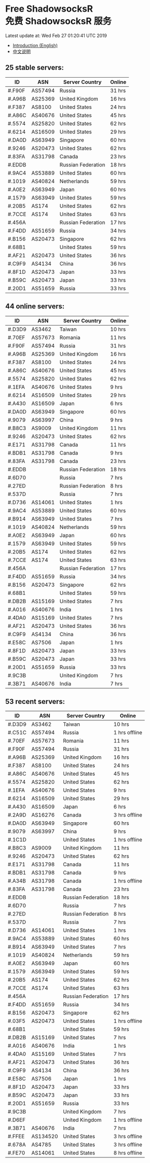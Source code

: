 # Free ShadowsocksR<br>免费 ShadowsocksR 服务

Latest update at: Wed Feb 27 01:20:41 UTC 2019

- [Introduction (English)](https://vision-network.readthedocs.io/en/latest/autossr/autossr.html)
- [中文说明](https://vision-network.readthedocs.io/zh_CN/latest/autossr/autossr.html)


## 25 stable servers:

| ID | ASN | Server Country | Online |
| ------ | ------ | ------ | ------ |
| #.F90F | AS57494 | Russia | 31 hrs |
| #.A96B | AS25369 | United Kingdom | 16 hrs |
| #.F387 | AS8100 | United States | 24 hrs |
| #.A86C | AS40676 | United States | 45 hrs |
| #.5574 | AS25820 | United States | 62 hrs |
| #.6214 | AS16509 | United States | 29 hrs |
| #.DA0D | AS63949 | Singapore | 60 hrs |
| #.9246 | AS20473 | United States | 62 hrs |
| #.83FA | AS31798 | Canada | 23 hrs |
| #.EDDB |  | Russian Federation | 18 hrs |
| #.9AC4 | AS53889 | United States | 60 hrs |
| #.1019 | AS40824 | Netherlands | 59 hrs |
| #.A0E2 | AS63949 | Japan | 60 hrs |
| #.1579 | AS63949 | United States | 59 hrs |
| #.20B5 | AS174 | United States | 62 hrs |
| #.7CCE | AS174 | United States | 63 hrs |
| #.456A |  | Russian Federation | 17 hrs |
| #.F4DD | AS51659 | Russia | 34 hrs |
| #.B156 | AS20473 | Singapore | 62 hrs |
| #.68B1 |  | United States | 59 hrs |
| #.AF21 | AS20473 | United States | 36 hrs |
| #.C9F9 | AS4134 | China | 36 hrs |
| #.8F1D | AS20473 | Japan | 33 hrs |
| #.B59C | AS20473 | Japan | 33 hrs |
| #.20D1 | AS51659 | Russia | 33 hrs |

## 44 online servers:

| ID | ASN | Server Country | Online |
| ------ | ------ | ------ | ------ |
| #.D3D9 | AS3462 | Taiwan | 10 hrs |
| #.70EF | AS57673 | Romania | 11 hrs |
| #.F90F | AS57494 | Russia | 31 hrs |
| #.A96B | AS25369 | United Kingdom | 16 hrs |
| #.F387 | AS8100 | United States | 24 hrs |
| #.A86C | AS40676 | United States | 45 hrs |
| #.5574 | AS25820 | United States | 62 hrs |
| #.1EFA | AS40676 | United States | 9 hrs |
| #.6214 | AS16509 | United States | 29 hrs |
| #.A430 | AS16509 | Japan | 6 hrs |
| #.DA0D | AS63949 | Singapore | 60 hrs |
| #.9079 | AS63997 | China | 9 hrs |
| #.B8C3 | AS9009 | United Kingdom | 11 hrs |
| #.9246 | AS20473 | United States | 62 hrs |
| #.E171 | AS31798 | Canada | 11 hrs |
| #.BDB1 | AS31798 | Canada | 9 hrs |
| #.83FA | AS31798 | Canada | 23 hrs |
| #.EDDB |  | Russian Federation | 18 hrs |
| #.6D70 |  | Russia | 7 hrs |
| #.27ED |  | Russian Federation | 8 hrs |
| #.537D |  | Russia | 7 hrs |
| #.D736 | AS14061 | United States | 1 hrs |
| #.9AC4 | AS53889 | United States | 60 hrs |
| #.B914 | AS63949 | United States | 7 hrs |
| #.1019 | AS40824 | Netherlands | 59 hrs |
| #.A0E2 | AS63949 | Japan | 60 hrs |
| #.1579 | AS63949 | United States | 59 hrs |
| #.20B5 | AS174 | United States | 62 hrs |
| #.7CCE | AS174 | United States | 63 hrs |
| #.456A |  | Russian Federation | 17 hrs |
| #.F4DD | AS51659 | Russia | 34 hrs |
| #.B156 | AS20473 | Singapore | 62 hrs |
| #.68B1 |  | United States | 59 hrs |
| #.DB2B | AS15169 | United States | 7 hrs |
| #.A016 | AS40676 | India | 1 hrs |
| #.4DA0 | AS15169 | United States | 7 hrs |
| #.AF21 | AS20473 | United States | 36 hrs |
| #.C9F9 | AS4134 | China | 36 hrs |
| #.E58C | AS7506 | Japan | 1 hrs |
| #.8F1D | AS20473 | Japan | 33 hrs |
| #.B59C | AS20473 | Japan | 33 hrs |
| #.20D1 | AS51659 | Russia | 33 hrs |
| #.9C3B |  | United Kingdom | 7 hrs |
| #.3B71 | AS40676 | India | 7 hrs |

## 53 recent servers:

| ID | ASN | Server Country | Online |
| ------ | ------ | ------ | ------ |
| #.D3D9 | AS3462 | Taiwan | 10 hrs |
| #.C51C | AS57494 | Russia | 1 hrs offline |
| #.70EF | AS57673 | Romania | 11 hrs |
| #.F90F | AS57494 | Russia | 31 hrs |
| #.A96B | AS25369 | United Kingdom | 16 hrs |
| #.F387 | AS8100 | United States | 24 hrs |
| #.A86C | AS40676 | United States | 45 hrs |
| #.5574 | AS25820 | United States | 62 hrs |
| #.1EFA | AS40676 | United States | 9 hrs |
| #.6214 | AS16509 | United States | 29 hrs |
| #.A430 | AS16509 | Japan | 6 hrs |
| #.2A9D | AS16276 | Canada | 3 hrs offline |
| #.DA0D | AS63949 | Singapore | 60 hrs |
| #.9079 | AS63997 | China | 9 hrs |
| #.1C1D |  | United States | 1 hrs offline |
| #.B8C3 | AS9009 | United Kingdom | 11 hrs |
| #.9246 | AS20473 | United States | 62 hrs |
| #.E171 | AS31798 | Canada | 11 hrs |
| #.BDB1 | AS31798 | Canada | 9 hrs |
| #.A34B | AS31798 | Canada | 1 hrs offline |
| #.83FA | AS31798 | Canada | 23 hrs |
| #.EDDB |  | Russian Federation | 18 hrs |
| #.6D70 |  | Russia | 7 hrs |
| #.27ED |  | Russian Federation | 8 hrs |
| #.537D |  | Russia | 7 hrs |
| #.D736 | AS14061 | United States | 1 hrs |
| #.9AC4 | AS53889 | United States | 60 hrs |
| #.B914 | AS63949 | United States | 7 hrs |
| #.1019 | AS40824 | Netherlands | 59 hrs |
| #.A0E2 | AS63949 | Japan | 60 hrs |
| #.1579 | AS63949 | United States | 59 hrs |
| #.20B5 | AS174 | United States | 62 hrs |
| #.7CCE | AS174 | United States | 63 hrs |
| #.456A |  | Russian Federation | 17 hrs |
| #.F4DD | AS51659 | Russia | 34 hrs |
| #.B156 | AS20473 | Singapore | 62 hrs |
| #.03F5 | AS20473 | United States | 1 hrs offline |
| #.68B1 |  | United States | 59 hrs |
| #.DB2B | AS15169 | United States | 7 hrs |
| #.A016 | AS40676 | India | 1 hrs |
| #.4DA0 | AS15169 | United States | 7 hrs |
| #.AF21 | AS20473 | United States | 36 hrs |
| #.C9F9 | AS4134 | China | 36 hrs |
| #.E58C | AS7506 | Japan | 1 hrs |
| #.8F1D | AS20473 | Japan | 33 hrs |
| #.B59C | AS20473 | Japan | 33 hrs |
| #.20D1 | AS51659 | Russia | 33 hrs |
| #.9C3B |  | United Kingdom | 7 hrs |
| #.D6EF |  | United Kingdom | 1 hrs offline |
| #.3B71 | AS40676 | India | 7 hrs |
| #.FFEE | AS134520 | United States | 3 hrs offline |
| #.678A | AS4785 | United States | 3 hrs offline |
| #.FE70 | AS14061 | United States | 8 hrs offline |


